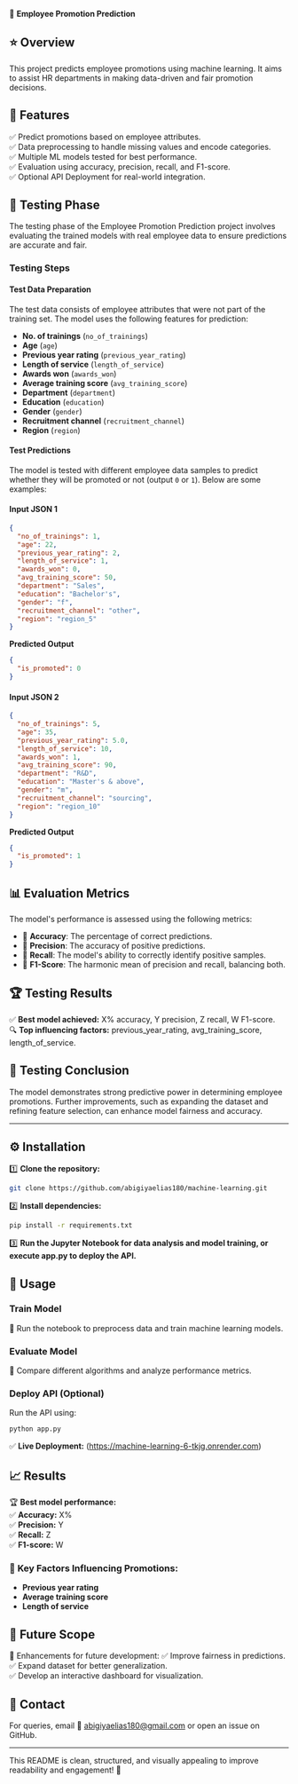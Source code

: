 🚀 **Employee Promotion Prediction**

## ⭐ Overview
This project predicts employee promotions using machine learning. It aims to assist HR departments in making data-driven and fair promotion decisions.

## 📌 Features
✅ Predict promotions based on employee attributes.  
✅ Data preprocessing to handle missing values and encode categories.  
✅ Multiple ML models tested for best performance.  
✅ Evaluation using accuracy, precision, recall, and F1-score.  
✅ Optional API Deployment for real-world integration.  

## 🧪 Testing Phase
The testing phase of the Employee Promotion Prediction project involves evaluating the trained models with real employee data to ensure predictions are accurate and fair.

### **Testing Steps**
#### **Test Data Preparation**
The test data consists of employee attributes that were not part of the training set. The model uses the following features for prediction:
- **No. of trainings** (`no_of_trainings`)
- **Age** (`age`)
- **Previous year rating** (`previous_year_rating`)
- **Length of service** (`length_of_service`)
- **Awards won** (`awards_won`)
- **Average training score** (`avg_training_score`)
- **Department** (`department`)
- **Education** (`education`)
- **Gender** (`gender`)
- **Recruitment channel** (`recruitment_channel`)
- **Region** (`region`)

#### **Test Predictions**
The model is tested with different employee data samples to predict whether they will be promoted or not (output `0` or `1`). Below are some examples:

#### **Input JSON 1**
```json
{
  "no_of_trainings": 1,
  "age": 22,
  "previous_year_rating": 2,
  "length_of_service": 1,
  "awards_won": 0,
  "avg_training_score": 50,
  "department": "Sales",
  "education": "Bachelor's",
  "gender": "f",
  "recruitment_channel": "other",
  "region": "region_5"
}
```
**Predicted Output**
```json
{
  "is_promoted": 0
}
```

#### **Input JSON 2**
```json
{
  "no_of_trainings": 5,
  "age": 35,
  "previous_year_rating": 5.0,
  "length_of_service": 10,
  "awards_won": 1,
  "avg_training_score": 90,
  "department": "R&D",
  "education": "Master's & above",
  "gender": "m",
  "recruitment_channel": "sourcing",
  "region": "region_10"
}
```
**Predicted Output**
```json
{
  "is_promoted": 1
}
```

## 📊 Evaluation Metrics
The model's performance is assessed using the following metrics:
- 📌 **Accuracy**: The percentage of correct predictions.
- 📌 **Precision**: The accuracy of positive predictions.
- 📌 **Recall**: The model's ability to correctly identify positive samples.
- 📌 **F1-Score**: The harmonic mean of precision and recall, balancing both.

## 🏆 Testing Results
✅ **Best model achieved:** X% accuracy, Y precision, Z recall, W F1-score.  
🔍 **Top influencing factors:** previous_year_rating, avg_training_score, length_of_service.  

## 📢 Testing Conclusion
The model demonstrates strong predictive power in determining employee promotions. Further improvements, such as expanding the dataset and refining feature selection, can enhance model fairness and accuracy.

---

## ⚙️ Installation
1️⃣ **Clone the repository:**
```sh
git clone https://github.com/abigiyaelias180/machine-learning.git
```
2️⃣ **Install dependencies:**
```sh
pip install -r requirements.txt
```
3️⃣ **Run the Jupyter Notebook for data analysis and model training, or execute app.py to deploy the API.**

## 🚀 Usage
### **Train Model**
📌 Run the notebook to preprocess data and train machine learning models.

### **Evaluate Model**
📌 Compare different algorithms and analyze performance metrics.

### **Deploy API (Optional)**
Run the API using:
```sh
python app.py
```
✅ **Live Deployment:** (https://machine-learning-6-tkjg.onrender.com)

## 📈 Results
🏆 **Best model performance:**  
✅ **Accuracy:** X%  
✅ **Precision:** Y  
✅ **Recall:** Z  
✅ **F1-score:** W  

### 🔑 **Key Factors Influencing Promotions:**
- **Previous year rating**
- **Average training score**
- **Length of service**

## 🔮 Future Scope
🚀 Enhancements for future development:
✅ Improve fairness in predictions.  
✅ Expand dataset for better generalization.  
✅ Develop an interactive dashboard for visualization.  

## 📩 Contact
For queries, email 📧 abigiyaelias180@gmail.com or open an issue on GitHub.

---

This README is clean, structured, and visually appealing to improve readability and engagement! 🚀

